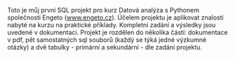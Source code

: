 Toto je můj první SQL projekt pro kurz Datová analýza s Pythonem společnosti Engeto (www.engeto.cz).
Účelem projektu je aplikovat znalosti nabyté na kurzu na praktické příklady. Kompletní zadání a výsledky jsou uvedené v dokumentaci.
Projekt je rozdělen do několika částí: dokumentace v pdf, pět samostatných sql souborů (každý se týká jedné výzkumné otázky)
a dvě tabulky - primární a sekundární - dle zadání projektu.
